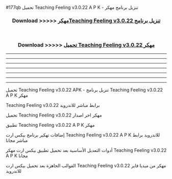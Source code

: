 #177qb تحميل Teaching Feeling v3.0.22 A P K - تنزيل برنامج مهكر



<div align="center">
<h3>Download >>>>> <a href="https://runaway1.web.app/?sq=Teaching Feeling v3.0.22">مهكرTeaching Feeling v3.0.22 تنزيل برنامج</a></h3><br>

<h3>Download >>>>> <a href="https://runaway1.web.app/?sq=Teaching Feeling v3.0.22">تحميل Teaching Feeling v3.0.22 مهكر</a></h3>
</div>


----------------------------------------------------------

----------------------------------------------------------

----------------------------------------------------------

----------------------------------------------------------

----------------------------------------------------------

----------------------------------------------------------

----------------------------------------------------------

تحميل Teaching Feeling v3.0.22 APK - تنزيل برنامج Teaching Feeling v3.0.22 A P K مهكر

Teaching Feeling v3.0.22 برابط مباشر للاندرويد

تحميل Teaching Feeling v3.0.22 مهكر اخر اصدار

تطبيق Teaching Feeling v3.0.22 A P K مهكر

إضافات تهكير برنامج بيكس ارت Teaching Feeling v3.0.22 A P K للاندرويد برابط مباشر مجانا

أدوات التعديل الأساسية بعد تحميل تطبيق بيكس ارت مهكر Teaching Feeling v3.0.22 A P K مجانا

القوالب الجاهزة بعد تحميل بيكس ارت Teaching Feeling v3.0.22 مهكر من ميديا فاير للاندرويد


